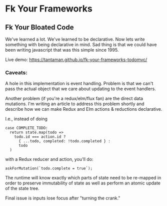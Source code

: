 # Fk Your Frameworks
## Fk Your Bloated Code

We've learned a lot.  We've learned to be declarative.  Now lets write
something with being declarative in mind.  Sad thing is that we could
have been writing javascript that was this simple since 1995.

Live demo: https://tantaman.github.io/fk-your-frameworks-todomvc/

### Caveats:
A hole in this implementation is event handling.  Problem is that we can't pass
the actual object that we care about updating to the event handlers.

Another problem (if you're a redux/elm/flux fan) are the direct data mutations.
I'm writing an article to address this problem shortly and describe how
we can make Redux and Elm actions & reductions declarative.

I.e., instead of doing

  ```
  case COMPLETE_TODO:
    return state.map(todo =>
      todo.id === action.id ?
        { ...todo, completed: !todo.completed } :
        todo
    )
  ```

with a Redux reducer and action, you'll do:

  ```
  askForMutation(`todo.complete = true`);
  ```

The runtime will know exactly which parts of state need to be re-mapped
in order to preserve immutability of state as well as perform an atomic update
of the state tree.

Final issue is inputs lose focus after "turning the crank."
